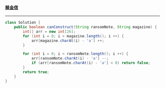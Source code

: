 #### <a href="https://leetcode.cn/problems/ransom-note/">赎金信</a>

------

```java
class Solution {
    public boolean canConstruct(String ransomNote, String magazine) {
        int[] arr = new int[26];
        for (int i = 0; i < magazine.length(); i ++) {
            arr[magazine.charAt(i) - 'a'] ++;
        }

        for (int i = 0; i < ransomNote.length(); i ++) {
            arr[ransomNote.charAt(i) - 'a'] --;
            if (arr[ransomNote.charAt(i) - 'a'] < 0) return false;
        }
        return true;
    }
}
```

